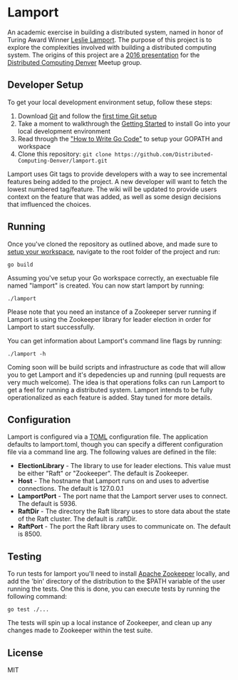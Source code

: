# Lamport

An academic exercise in building a distributed system, named in honor of Turing Award Winner [Leslie Lamport](http://www.lamport.org/). The purpose of this project is to explore the complexities involved with building a distributed computing system. The origins of this project are a [2016 presentation](http://www.meetup.com/Distributed-Computing-Denver/events/230054258/) for the [Distributed Computing Denver](http://www.meetup.com/Distributed-Computing-Denver/) Meetup group. 

## Developer Setup

To get your local development environment setup, follow these steps:

1. Download [Git](https://git-scm.com/downloads) and follow the [first time Git setup](https://git-scm.com/book/en/v2/Getting-Started-First-Time-Git-Setup)
2. Take a moment to walkthrough the [Getting Started](https://golang.org/doc/install) to install Go into your local development environment
3. Read through the ["How to Write Go Code"](https://golang.org/doc/code.html) to setup your GOPATH and workspace
4. Clone this repository: `git clone https://github.com/Distributed-Computing-Denver/lamport.git`

Lamport uses Git tags to provide developers with a way to see incremental features being added to the project. A new developer will want to fetch the lowest numbered tag/feature. The wiki will be updated to provide users context on the feature that was added, as well as some design decisions that imfluenced the choices.

## Running

Once you've cloned the repository as outlined above, and made sure to [setup your workspace](https://golang.org/doc/code.html), navigate to the root folder of the project and run:

`go build`

Assuming you've setup your Go workspace correctly, an exectuable file named "lamport" is created. You can now start lamport by running:

`./lamport`

Please note that you need an instance of a Zookeeper server running if Lamport is using the Zookeeper library for leader election in order for Lamport to start successfully.

You can get information about Lamport's command line flags by running:

`./lamport -h`

Coming soon will be build scripts and infrastructure as code that will allow you to get Lamport and it's depedencies up and running (pull requests are very much welcome). The idea is that operations folks can run Lamport to get a feel for running a distributed system. Lamport intends to be fully operationalized as each feature is added. Stay tuned for more details.

## Configuration 

Lamport is configured via a [TOML](https://github.com/toml-lang/toml) configuration file. The application defaults to lamport.toml, though you can specify a different configuration file via a command line arg. The following values are defined in the file:

- **ElectionLibrary** - The library to use for leader elections. This value must be either "Raft" or "Zookeeper". The default is Zookeeper.
- **Host** - The hostname that Lamport runs on and uses to advertise connections. The default is 127.0.0.1
- **LamportPort** - The port name that the Lamport server uses to connect. The default is 5936.
- **RaftDir** - The directory the Raft library uses to store data about the state of the Raft cluster. The default is .raftDir.
- **RaftPort** - The port the Raft library uses to communicate on. The default is 8500.

## Testing

To run tests for lamport you'll need to install [Apache Zookeeper](https://zookeeper.apache.org/releases.html) locally, and add the 'bin' directory of the distribution to the $PATH variable of the user running the tests. One this is done, you can execute tests by running the following command:

`go test ./...`

The tests will spin up a local instance of Zookeeper, and clean up any changes made to Zookeeper within the test suite.

## License

MIT
